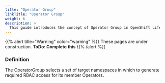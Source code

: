 ```yaml
---
title: "Operator Group"
linkTitle: "Operator Group"
weight: 6
description: >
  This guide introduces the concept of Operator Group in OpenShift Lifecycle Manager.
---
```


{{% alert title="Warning" color="warning" %}}
These pages are under construction. 
**ToDo: Complete this**
{{% /alert %}}

###  Definition
 The OperatorGroup selects a set of target namespaces in which to generate required RBAC access for its member Operators.